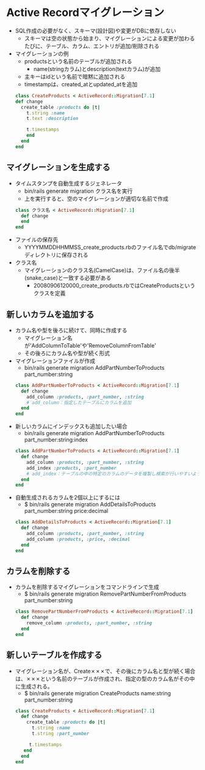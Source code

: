 # Active Recordマイグレーション
- SQL作成の必要がなく、スキーマ(設計図)や変更がDBに依存しない
  - スキーマは空の状態から始まり、マイグレーションによる変更が加わるたびに、テーブル、カラム、エントリが追加/削除される
- マイグレーションの例
  - productsという名前のテーブルが追加される
    - name(stringカラム)とdescription(textカラム)が追加
  - 主キーはidという名前で暗黙に追加される
  - timestampは、created_atとupdated_atを追加
  ```rb
  class CreateProducts < ActiveRecord::Migration[7.1]
  def change
    create_table :products do |t|
      t.string :name
      t.text :description

      t.timestamps
      end
    end
  end
  ```
##  マイグレーションを生成する
- タイムスタンプを自動生成するジェネレータ
  - bin/rails generate migration クラス名を実行
  - 上を実行すると、空のマイグレーションが適切な名前で作成
  ```rb
  class クラス名 < ActiveRecord::Migration[7.1]
    def change
    end
  end
  ```
- ファイルの保存先
  - YYYYMMDDHHMMSS_create_products.rbのファイル名でdb/migrateディレクトリに保存される
- クラス名
  - マイグレーションのクラス名(CamelCase)は、ファイル名の後半(snake_case)と一致する必要がある
    - 20080906120000_create_products.rbではCreateProductsというクラスを定義
##  新しいカラムを追加する
- カラム名や型を後ろに続けて、同時に作成する
  - マイグレーション名が'AddColumnToTable'や'RemoveColumnFromTable'
  - その後ろにカラム名や型が続く形式
- マイグレーションファイルが作成
  - bin/rails generate migration AddPartNumberToProducts part_number:string
  ```rb
  class AddPartNumberToProducts < ActiveRecord::Migration[7.1]
    def change
      add_column :products, :part_number, :string
      # add_column：指定したテーブルにカラムを追加
    end
  end
  ```
- 新しいカラムにインデックスも追加したい場合
  - bin/rails generate migration AddPartNumberToProducts part_number:string:index
  ```rb
  class AddPartNumberToProducts < ActiveRecord::Migration[7.1]
    def change
      add_column :products, :part_number, :string
      add_index :products, :part_number
      # add_index：テーブルの中の特定のカラムのデータを複製し検索が行いやすいようにする
    end
  end
  ```
- 自動生成されるカラムを2個以上にするには
  - $ bin/rails generate migration AddDetailsToProducts part_number:string price:decimal
  ```rb
  class AddDetailsToProducts < ActiveRecord::Migration[7.1]
    def change
      add_column :products, :part_number, :string
      add_column :products, :price, :decimal
    end
  end
  ```
##  カラムを削除する
- カラムを削除するマイグレーションをコマンドラインで生成
  - $ bin/rails generate migration RemovePartNumberFromProducts part_number:string
  ```rb
  class RemovePartNumberFromProducts < ActiveRecord::Migration[7.1]
    def change
      remove_column :products, :part_number, :string
    end
  end
  ```
##  新しいテーブルを作成する
- マイグレーション名が、Create✗✗✗で、その後にカラム名と型が続く場合は、✗✗✗という名前のテーブルが作成され、指定の型のカラム名がその中に生成される。
  - $ bin/rails generate migration CreateProducts name:string part_number:string
  ```rb
  class CreateProducts < ActiveRecord::Migration[7.1]
    def change
      create_table :products do |t|
        t.string :name
        t.string :part_number

       t.timestamps
     end
    end
  end
  ```
